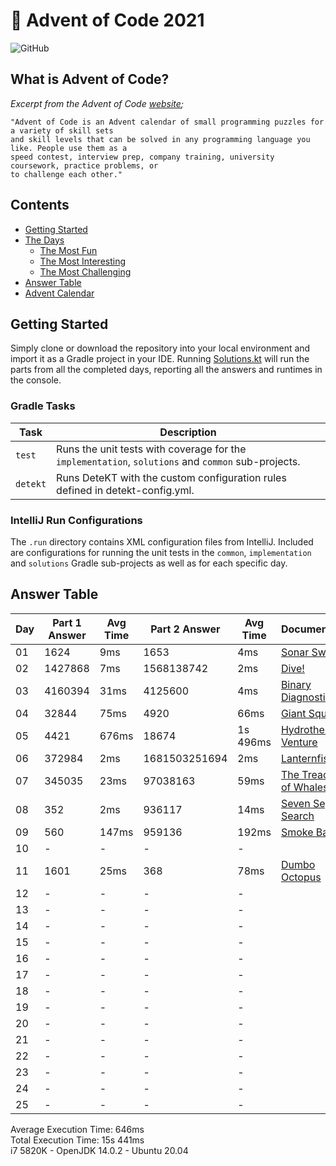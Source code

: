 # :christmas_tree: Advent of Code 2021

![GitHub](https://img.shields.io/badge/stars-02%2F50-yellow)

## What is Advent of Code?

_Excerpt from the Advent of Code [website](https://adventofcode.com/2020/about);_

    "Advent of Code is an Advent calendar of small programming puzzles for a variety of skill sets
    and skill levels that can be solved in any programming language you like. People use them as a
    speed contest, interview prep, company training, university coursework, practice problems, or
    to challenge each other."

## Contents
* [Getting Started](#getting-started)
* [The Days](#the-days)
    * [The Most Fun](#the-most-fun)
    * [The Most Interesting](#the-most-interesting)
    * [The Most Challenging](#the-most-challenging)
* [Answer Table](#answer-table)
* [Advent Calendar](#advent-calendar)

## Getting Started
Simply clone or download the repository into your local environment and import it as a Gradle project in your IDE.
Running [Solutions.kt](https://git.io/JII6v) will run the parts from all the completed days, reporting all the
answers and runtimes in the console.

### Gradle Tasks
| Task      | Description                                                                                        |
|-----------|----------------------------------------------------------------------------------------------------|
| `test`    | Runs the unit tests with coverage for the `implementation`, `solutions` and `common` sub-projects. |
| `detekt`  | Runs DeteKT with the custom configuration rules defined in detekt-config.yml.                      |

### IntelliJ Run Configurations
The `.run` directory contains XML configuration files from IntelliJ. Included are configurations for running the unit
tests in the `common`, `implementation` and `solutions` Gradle sub-projects as well as for each specific day.

## Answer Table

| Day | Part 1 Answer | Avg Time | Part 2 Answer | Avg Time | Documentation                           |
|-----|---------------|----------|---------------|----------|-----------------------------------------|
| 01  | 1624          | 9ms      | 1653          | 4ms      | [Sonar Sweep](docs/DAY1.MD)             |
| 02  | 1427868       | 7ms      | 1568138742    | 2ms      | [Dive!](docs/DAY2.MD)                   |
| 03  | 4160394       | 31ms     | 4125600       | 4ms      | [Binary Diagnostic](docs/DAY3.MD)       |
| 04  | 32844         | 75ms     | 4920          | 66ms     | [Giant Squid](docs/DAY4.MD)             |
| 05  | 4421          | 676ms    | 18674         | 1s 496ms | [Hydrothermal Venture](docs/DAY5.MD)    |
| 06  | 372984        | 2ms      | 1681503251694 | 2ms      | [Lanternfish](docs/DAY6.MD)             |
| 07  | 345035        | 23ms     | 97038163      | 59ms     | [The Treachery of Whales](docs/DAY7.MD) |
| 08  | 352           | 2ms      | 936117        | 14ms     | [Seven Segment Search](docs/DAY8.MD)    |
| 09  | 560           | 147ms    | 959136        | 192ms    | [Smoke Basin](docs/DAY9.MD)             |
| 10  | -             | -        | -             | -        | [](docs/DAY10.MD)                       |
| 11  | 1601          | 25ms     | 368           | 78ms     | [Dumbo Octopus](docs/DAY11.MD)          |
| 12  | -             | -        | -             | -        | [](docs/DAY12.MD)                       |
| 13  | -             | -        | -             | -        | [](docs/DAY13.MD)                       |
| 14  | -             | -        | -             | -        | [](docs/DAY14.MD)                       |
| 15  | -             | -        | -             | -        | [](docs/DAY15.MD)                       |
| 16  | -             | -        | -             | -        | [](docs/DAY16.MD)                       |
| 17  | -             | -        | -             | -        | [](docs/DAY17.MD)                       |
| 18  | -             | -        | -             | -        | [](docs/DAY18.MD)                       |
| 19  | -             | -        | -             | -        | [](docs/DAY19.MD)                       |
| 20  | -             | -        | -             | -        | [](docs/DAY20.MD)                       |
| 21  | -             | -        | -             | -        | [](docs/DAY21.MD)                       |
| 22  | -             | -        | -             | -        | [](docs/DAY22.MD)                       |
| 23  | -             | -        | -             | -        | [](docs/DAY23.MD)                       |
| 24  | -             | -        | -             | -        | [](docs/DAY24.MD)                       |
| 25  | -             | -        | -             | -        | [](docs/DAY25.MD)                       |

Average Execution Time: 646ms \
Total Execution Time: 15s 441ms \
i7 5820K - OpenJDK 14.0.2 - Ubuntu 20.04
